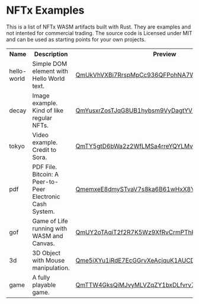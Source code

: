 # NFTx Examples

This is a list of NFTx WASM artifacts built with Rust. They are examples and not intented for commercial trading. The source code is Licensed under MIT and can be used as starting points for your own projects.

<table>
<tr>
<th>Name</th>
<th>Description</th>
<th>Preview</th>
<th>Token</th>
</tr>
<tr>
<td>hello-world</td>
<td>Simple DOM element with Hello World text.</td>
<td><a href="https://nftxledger.com/item/QmUkVhVXBi7RrspMpCc936QFPohNA7WzFCdZGSPCA3hn6w">QmUkVhVXBi7RrspMpCc936QFPohNA7WzFCdZGSPCA3hn6w</a></td>
<td><a href="https://etherscan.com">Etherscan</a></td>
</tr>
<tr>
<td>decay</td>
<td>Image example. Kind of like regular NFTs.</td>
<td><a href="https://nftxledger.com/item/QmYusxrZosTJqG8UB1hybsm9VyDagtYVYwf1Uasbjjtkxj">QmYusxrZosTJqG8UB1hybsm9VyDagtYVYwf1Uasbjjtkxj</a></td>
<td><a href="https://etherscan.com">Etherscan</a></td>
</tr>
<tr>
<td>tokyo</td>
<td>Video example. Credit to Sora.</td>
<td><a href="https://nftxledger.com/item/QmTY5gtD6bWa2z2WfLMSa4rreYQYLMvNwfDJerb22HLvvn">QmTY5gtD6bWa2z2WfLMSa4rreYQYLMvNwfDJerb22HLvvn</a></td>
<td><a href="https://etherscan.com">Etherscan</a></td>
</tr>
<tr>
<td>pdf</td>
<td>PDF File. Bitcoin: A Peer-to-Peer Electronic Cash System.</td>
<td><a href="https://nftxledger.com/item/QmemxeE8dmySTvaV7s8ka6B61wHxX8YaxCPJwjE8MBafoi">QmemxeE8dmySTvaV7s8ka6B61wHxX8YaxCPJwjE8MBafoi</a></td>
<td><a href="https://etherscan.com">Etherscan</a></td>
</tr>
<tr>
<td>gof</td>
<td>Game of Life running with WASM and Canvas.</td>
<td><a href="https://nftxledger.com/item/QmUY2oTAqiT2f2R7K5Wz9XfRvCrmPThKSREydtUC3aS1pZ">QmUY2oTAqiT2f2R7K5Wz9XfRvCrmPThKSREydtUC3aS1pZ</a></td>
<td><a href="https://etherscan.com">Etherscan</a></td>
</tr>
<tr>
<td>3d</td>
<td>3D Object with Mouse manipulation.</td>
<td><a href="https://nftxledger.com/item/Qme5iXYu1iRdE7EcGGrvXeAcjquK1AUCDeuiFaELZoPi9r">Qme5iXYu1iRdE7EcGGrvXeAcjquK1AUCDeuiFaELZoPi9r</a></td>
<td><a href="https://etherscan.com">Etherscan</a></td>
</tr>
<tr>
<td>game</td>
<td>A fully playable game.</td>
<td><a href="https://nftxledger.com/item/QmTTW4GksQiMJvyMLVZqZY1bxDLfvrv7oskrwYDJ9Zpsqx">QmTTW4GksQiMJvyMLVZqZY1bxDLfvrv7oskrwYDJ9Zpsqx</a></td>
<td><a href="https://etherscan.com">Etherscan</a></td>
</tr>
</table>
